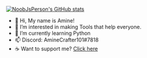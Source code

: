 [![NoobJsPerson's GitHub stats](https://github-readme-stats.vercel.app/api?username=NoobJsPerson&theme=tokyonight)](https://github.com/anuraghazra/github-readme-stats)
<!-- [![NoobJsPerson's github activity graph](https://activity-graph.herokuapp.com/graph?username=noobjsperson&theme=react-dark)](https://github.com/ashutosh00710/github-readme-activity-graph) -->
- 👋 Hi, My name is Amine!
- 👀 I’m interested in making Tools that help everyone.
- 🌱 I’m currently learning Python
- 📫 Discord: AmineCrafter101#7818
- ☕ Want to support me? [Click here](httsp://patreon.com/AmineElBaghdadi)
<!---
NoobJsPerson/NoobJsPerson is a ✨ special ✨ repository because its `README.md` (this file) appears on your GitHub profile.
You can click the Preview link to take a look at your changes.
--->
